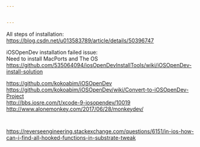 ```yaml
---


---
```


<p>All steps of installation:<br>
<a href="https://blog.csdn.net/u013583789/article/details/50396747">https://blog.csdn.net/u013583789/article/details/50396747</a></p>
<p>iOSOpenDev installation failed issue:<br>
Need to install MacPorts and The OS<br>
<a href="https://github.com/535064094/iosOpenDevInstallTools/wiki/iOSOpenDev-install-solution">https://github.com/535064094/iosOpenDevInstallTools/wiki/iOSOpenDev-install-solution</a></p>
<p><a href="https://github.com/kokoabim/iOSOpenDev">https://github.com/kokoabim/iOSOpenDev</a><br>
<a href="https://github.com/kokoabim/iOSOpenDev/wiki/Convert-to-iOSOpenDev-Project">https://github.com/kokoabim/iOSOpenDev/wiki/Convert-to-iOSOpenDev-Project</a><br>
<a href="http://bbs.iosre.com/t/xcode-9-iosopendev/10019">http://bbs.iosre.com/t/xcode-9-iosopendev/10019</a><br>
<a href="http://www.alonemonkey.com/2017/06/28/monkeydev/">http://www.alonemonkey.com/2017/06/28/monkeydev/</a></p>
<pre class=" language-c"><code class="prism  language-c">
</code></pre>
<p><a href="https://reverseengineering.stackexchange.com/questions/6151/in-ios-how-can-i-find-all-hooked-functions-in-substrate-tweak">https://reverseengineering.stackexchange.com/questions/6151/in-ios-how-can-i-find-all-hooked-functions-in-substrate-tweak</a></p>

